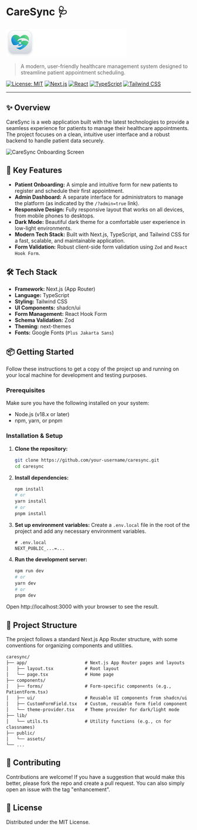 # CareSync 🩺

![CareSync Logo](public/assets/icons/logo-full.svg)

> A modern, user-friendly healthcare management system designed to streamline patient appointment scheduling.

[![License: MIT](https://img.shields.io/badge/License-MIT-yellow.svg)](https://opensource.org/licenses/MIT)
[![Next.js](https://img.shields.io/badge/Next.js-14-black?logo=next.js)](https://nextjs.org/)
[![React](https://img.shields.io/badge/React-18-blue?logo=react)](https://reactjs.org/)
[![TypeScript](https://img.shields.io/badge/TypeScript-5-blue?logo=typescript)](https://www.typescriptlang.org/)
[![Tailwind CSS](https://img.shields.io/badge/Tailwind%20CSS-3-cyan?logo=tailwind-css)](https://tailwindcss.com/)

---

## ✨ Overview

CareSync is a web application built with the latest technologies to provide a seamless experience for patients to manage their healthcare appointments. The project focuses on a clean, intuitive user interface and a robust backend to handle patient data securely.

![CareSync Onboarding Screen](public/assets/images/onboarding-img.png)

## 🚀 Key Features

-   **Patient Onboarding:** A simple and intuitive form for new patients to register and schedule their first appointment.
-   **Admin Dashboard:** A separate interface for administrators to manage the platform (as indicated by the `/?admin=true` link).
-   **Responsive Design:** Fully responsive layout that works on all devices, from mobile phones to desktops.
-   **Dark Mode:** Beautiful dark theme for a comfortable user experience in low-light environments.
-   **Modern Tech Stack:** Built with Next.js, TypeScript, and Tailwind CSS for a fast, scalable, and maintainable application.
-   **Form Validation:** Robust client-side form validation using `Zod` and `React Hook Form`.

## 🛠️ Tech Stack

-   **Framework:** Next.js (App Router)
-   **Language:** TypeScript
-   **Styling:** Tailwind CSS
-   **UI Components:** shadcn/ui
-   **Form Management:** React Hook Form
-   **Schema Validation:** Zod
-   **Theming:** next-themes
-   **Fonts:** Google Fonts (`Plus Jakarta Sans`)

## 📦 Getting Started

Follow these instructions to get a copy of the project up and running on your local machine for development and testing purposes.

### Prerequisites

Make sure you have the following installed on your system:

-   Node.js (v18.x or later)
-   npm, yarn, or pnpm

### Installation & Setup

1.  **Clone the repository:**
    ```bash
    git clone https://github.com/your-username/caresync.git
    cd caresync
    ```

2.  **Install dependencies:**
    ```bash
    npm install
    # or
    yarn install
    # or
    pnpm install
    ```

3.  **Set up environment variables:**
    Create a `.env.local` file in the root of the project and add any necessary environment variables.
    ```env
    # .env.local
    NEXT_PUBLIC_...=...
    ```

4.  **Run the development server:**
    ```bash
    npm run dev
    # or
    yarn dev
    # or
    pnpm dev
    ```

Open http://localhost:3000 with your browser to see the result.

## 📁 Project Structure

The project follows a standard Next.js App Router structure, with some conventions for organizing components and utilities.

```
caresync/
├── app/                      # Next.js App Router pages and layouts
│   ├── layout.tsx            # Root layout
│   └── page.tsx              # Home page
├── components/
│   ├── forms/                # Form-specific components (e.g., PatientForm.tsx)
│   ├── ui/                   # Reusable UI components from shadcn/ui
│   ├── CustomFormField.tsx   # Custom, reusable form field component
│   └── theme-provider.tsx    # Theme provider for dark/light mode
├── lib/
│   └── utils.ts              # Utility functions (e.g., cn for classnames)
├── public/
│   └── assets/
└── ...
```

## 🤝 Contributing

Contributions are welcome! If you have a suggestion that would make this better, please fork the repo and create a pull request. You can also simply open an issue with the tag "enhancement".

## 📄 License

Distributed under the MIT License.
